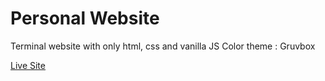 # Personal Website

Terminal website with only html, css and vanilla JS
Color theme : Gruvbox

[Live Site](https://rodolphethienard.fr)

